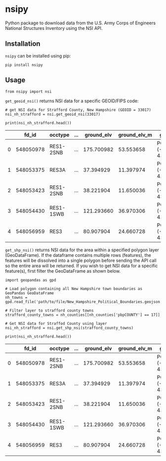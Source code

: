 # nsipy

Python package to download data from the U.S. Army Corps of Engineers National Structures Inventory using the NSI API.

## Installation

`nsipy` can be installed using pip:

```
pip install nsipy
```

## Usage

```
from nsipy import nsi
```

`get_geoid_nsi()` returns NSI data for a specific GEOID/FIPS code:

```
# get NSI data for Strafford County, New Hampshire (GEOID = 33017)
nsi_nh_strafford = nsi.get_geoid_nsi(33017)

print(nsi_nh_strafford.head())
```

|   | fd_id     | occtype   | ... | ground_elv | ground_elv_m | geometry                   |
| - | --------- | --------- | --- | ---------- | ------------ | -------------------------- |
| 0 | 548050978 | RES1-2SNB | ... | 175.700982 | 53.553658    | POINT (-71.00779 43.15282) |
| 1 | 548053375 | RES3A     | ... | 37.394929  | 11.397974    | POINT (-70.8517 43.16478)  |
| 2 | 548053423 | RES1-2SNB | ... | 38.221904  | 11.650036    | POINT (-70.852 43.16468)   |
| 3 | 548054430 | RES1-1SWB | ... | 121.293660 | 36.970306    | POINT (-70.82112 43.23762) |
| 4 | 548056959 | RES3      | ... | 80.907904  | 24.660728    | POINT (-70.89252 43.16359) |


`get_shp_nsi()` returns NSI data for the area within a specified polygon layer (GeoDataFrame). If the dataframe contains multiple rows (features), the features will be dissolved into a single polygon before sending the API call so the entire area will be returned. If you wish to get NSI data for a specific feature(s), first filter the GeoDataFrame as shown below.

```
import geopandas as gpd

# Load polygon containing all New Hampshire town boundaries as GeoPandas GeoDataFrame
nh_towns = gpd.read_file('path/to/file/New_Hampshire_Political_Boundaries.geojson')

# Filter layer to strafford county towns
strafford_county_towns = nh_counties[[nh_counties['pbpCOUNTY'] == 17]]

# Get NSI data for Straffod County using layer
nsi_nh_strafford = nsi.get_shp_nsi(strafford_county_towns)

print(nsi_nh_strafford.head())
```

|   | fd_id     | occtype   | ... | ground_elv | ground_elv_m | geometry                   |
| - | --------- | --------- | --- | ---------- | ------------ | -------------------------- |
| 0 | 548050978 | RES1-2SNB | ... | 175.700982 | 53.553658    | POINT (-71.00779 43.15282) |
| 1 | 548053375 | RES3A     | ... | 37.394929  | 11.397974    | POINT (-70.8517 43.16478)  |
| 2 | 548053423 | RES1-2SNB | ... | 38.221904  | 11.650036    | POINT (-70.852 43.16468)   |
| 3 | 548054430 | RES1-1SWB | ... | 121.293660 | 36.970306    | POINT (-70.82112 43.23762) |
| 4 | 548056959 | RES3      | ... | 80.907904  | 24.660728    | POINT (-70.89252 43.16359) |